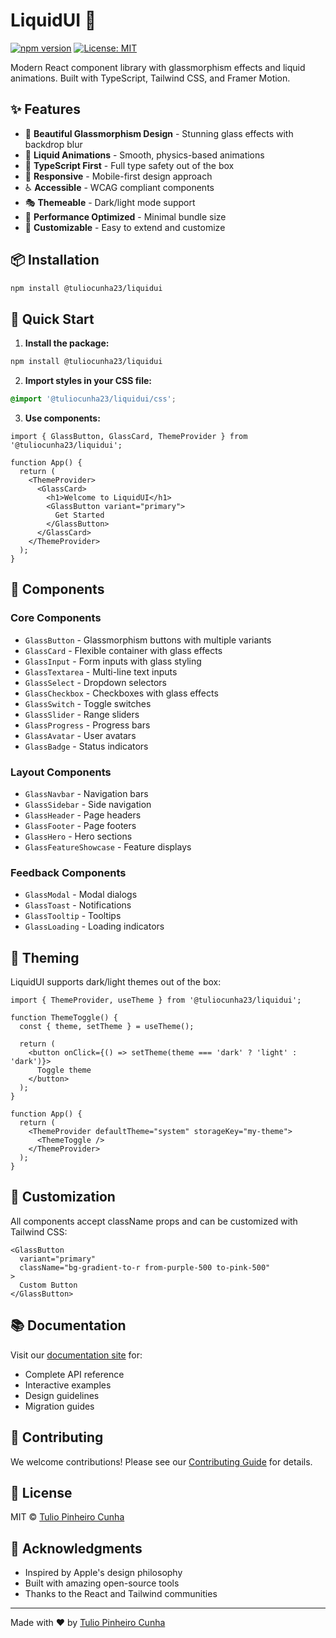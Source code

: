 # LiquidUI 🌊

[![npm version](https://badge.fury.io/js/@tuliocunha23%2Fliquidui.svg)](https://badge.fury.io/js/@tuliocunha23%2Fliquidui)
[![License: MIT](https://img.shields.io/badge/License-MIT-yellow.svg)](https://opensource.org/licenses/MIT)

Modern React component library with glassmorphism effects and liquid animations. Built with TypeScript, Tailwind CSS, and Framer Motion.

## ✨ Features

- 🎨 **Beautiful Glassmorphism Design** - Stunning glass effects with backdrop blur
- 🌊 **Liquid Animations** - Smooth, physics-based animations
- 🎯 **TypeScript First** - Full type safety out of the box
- 📱 **Responsive** - Mobile-first design approach
- ♿ **Accessible** - WCAG compliant components
- 🎭 **Themeable** - Dark/light mode support
- 🚀 **Performance Optimized** - Minimal bundle size
- 🔧 **Customizable** - Easy to extend and customize

## 📦 Installation

```bash
npm install @tuliocunha23/liquidui
```

## 🚀 Quick Start

1. **Install the package:**

```bash
npm install @tuliocunha23/liquidui
```

2. **Import styles in your CSS file:**

```css
@import '@tuliocunha23/liquidui/css';
```

3. **Use components:**

```tsx
import { GlassButton, GlassCard, ThemeProvider } from '@tuliocunha23/liquidui';

function App() {
  return (
    <ThemeProvider>
      <GlassCard>
        <h1>Welcome to LiquidUI</h1>
        <GlassButton variant="primary">
          Get Started
        </GlassButton>
      </GlassCard>
    </ThemeProvider>
  );
}
```

## 🧩 Components

### Core Components
- `GlassButton` - Glassmorphism buttons with multiple variants
- `GlassCard` - Flexible container with glass effects
- `GlassInput` - Form inputs with glass styling
- `GlassTextarea` - Multi-line text inputs
- `GlassSelect` - Dropdown selectors
- `GlassCheckbox` - Checkboxes with glass effects
- `GlassSwitch` - Toggle switches
- `GlassSlider` - Range sliders
- `GlassProgress` - Progress bars
- `GlassAvatar` - User avatars
- `GlassBadge` - Status indicators

### Layout Components
- `GlassNavbar` - Navigation bars
- `GlassSidebar` - Side navigation
- `GlassHeader` - Page headers
- `GlassFooter` - Page footers
- `GlassHero` - Hero sections
- `GlassFeatureShowcase` - Feature displays

### Feedback Components
- `GlassModal` - Modal dialogs
- `GlassToast` - Notifications
- `GlassTooltip` - Tooltips
- `GlassLoading` - Loading indicators

## 🎨 Theming

LiquidUI supports dark/light themes out of the box:

```tsx
import { ThemeProvider, useTheme } from '@tuliocunha23/liquidui';

function ThemeToggle() {
  const { theme, setTheme } = useTheme();
  
  return (
    <button onClick={() => setTheme(theme === 'dark' ? 'light' : 'dark')}>
      Toggle theme
    </button>
  );
}

function App() {
  return (
    <ThemeProvider defaultTheme="system" storageKey="my-theme">
      <ThemeToggle />
    </ThemeProvider>
  );
}
```

## 🔧 Customization

All components accept className props and can be customized with Tailwind CSS:

```tsx
<GlassButton 
  variant="primary" 
  className="bg-gradient-to-r from-purple-500 to-pink-500"
>
  Custom Button
</GlassButton>
```

## 📚 Documentation

Visit our [documentation site](https://docs-one-taupe.vercel.app) for:
- Complete API reference
- Interactive examples
- Design guidelines
- Migration guides

## 🤝 Contributing

We welcome contributions! Please see our [Contributing Guide](CONTRIBUTING.md) for details.

## 📄 License

MIT © [Tulio Pinheiro Cunha](https://github.com/tuliopc23)

## 🙏 Acknowledgments

- Inspired by Apple's design philosophy
- Built with amazing open-source tools
- Thanks to the React and Tailwind communities

---

Made with ❤️ by [Tulio Pinheiro Cunha](https://github.com/tuliopc23) 